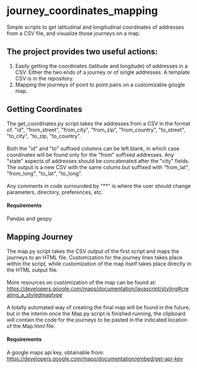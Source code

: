 # journey_coordinates_mapping
Simple scripts to get latitudinal and longitudinal coordinates of addresses from a CSV file, and visualize those journeys on a map.

## The project provides two useful actions:
1. Easily getting the coordinates (latitude and longitude) of addresses in a CSV.  Either the two ends of a journey or of single addresses.  A template CSV is in the repository.
2. Mapping the journeys of point to point pairs on a customizable google map.

## Getting Coordinates
The get_coordinates.py script takes the addresses from a CSV in the format of:
"id", "from_street", "from_city", "from_zip", "from_country", "to_street", "to_city", "to_zip, "to_country".
<br><br>
Both the "id" and "to" suffixed columns can be left blank, in which case coordinates will be found only for the "from" suffixed addresses. Any "state" aspects of addresses should be concatenated after the "city" fields.  The output is a new CSV with the same colums but suffixed with "from_lat", "from_long", "to_lat", "to_long".
<br><br>
Any comments in code surrounded by "\*\*" is where the user should change parameters, directory, preferences, etc.
#### Requirements
Pandas and geopy

## Mapping Journey
The map.py script takes the CSV output of the first script and maps the journeys to an HTML file. Customization for the journey lines takes place within the script, while customization of the map itself takes place directly in the HTML output file.
<br><br>
More resources on customization of the map can be found at: https://developers.google.com/maps/documentation/javascript/styling#creating_a_styledmaptype
<br><br>
A totally automated way of creating the final map will be found in the future, but in the interim once the Map.py script is finished running, the clipboard will contain the code for the journeys to be pasted in the indicated location of the Map.html file.
#### Requirements
A google maps api key, obtainable from: https://developers.google.com/maps/documentation/embed/get-api-key
